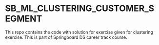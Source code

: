 # SB_ML_CLUSTERING_CUSTOMER_SEGMENT
This repo contains the code with solution for exercise given for clustering exercise. This is part of Springboard DS career track course.
